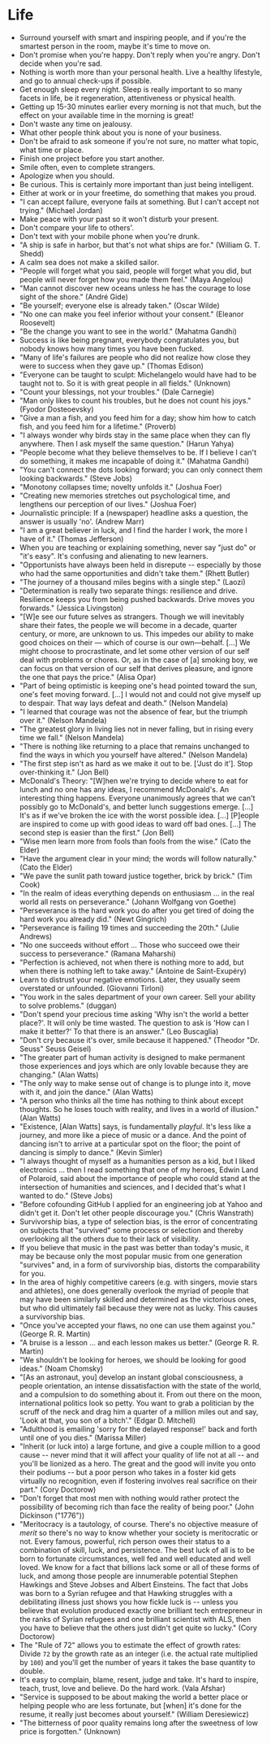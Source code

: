 # Life

 * Surround yourself with smart and inspiring people, and if you're the smartest person in the room, maybe it's time to move on.
 * Don't promise when you're happy. Don't reply when you're angry. Don't decide when you're sad.
 * Nothing is worth more than your personal health. Live a healthy lifestyle, and go to annual check-ups if possible.
 * Get enough sleep every night. Sleep is really important to so many facets in life, be it regeneration, attentiveness or physical health.
 * Getting up 15-30 minutes earlier every morning is not that much, but the effect on your available time in the morning is great!
 * Don't waste any time on jealousy.
 * What other people think about you is none of your business.
 * Don't be afraid to ask someone if you're not sure, no matter what topic, what time or place.
 * Finish one project before you start another.
 * Smile often, even to complete strangers.
 * Apologize when you should.
 * Be curious. This is certainly more important than just being intelligent.
 * Either at work or in your freetime, do something that makes you proud.
 * "I can accept failure, everyone fails at something. But I can't accept not trying." (Michael Jordan)
 * Make peace with your past so it won't disturb your present.
 * Don't compare your life to others'.
 * Don't text with your mobile phone when you're drunk.
 * "A ship is safe in harbor, but that's not what ships are for." (William G. T. Shedd)
 * A calm sea does not make a skilled sailor.
 * "People will forget what you said, people will forget what you did, but people will never forget how you made them feel." (Maya Angelou)
 * "Man cannot discover new oceans unless he has the courage to lose sight of the shore." (André Gide)
 * "Be yourself; everyone else is already taken." (Oscar Wilde)
 * "No one can make you feel inferior without your consent." (Eleanor Roosevelt)
 * "Be the change you want to see in the world." (Mahatma Gandhi)
 * Success is like being pregnant, everybody congratulates you, but nobody knows how many times you have been fucked.
 * "Many of life's failures are people who did not realize how close they were to success when they gave up." (Thomas Edison)
 * "Everyone can be taught to sculpt: Michelangelo would have had to be taught not to. So it is with great people in all fields." (Unknown)
 * "Count your blessings, not your troubles." (Dale Carnegie)
 * "Man only likes to count his troubles, but he does not count his joys." (Fyodor Dosteoevsky)
 * "Give a man a fish, and you feed him for a day; show him how to catch fish, and you feed him for a lifetime." (Proverb)
 * "I always wonder why birds stay in the same place when they can fly anywhere. Then I ask myself the same question." (Harun Yahya)
 * "People become what they believe themselves to be. If I believe I can't do something, it makes me incapable of doing it." (Mahatma Gandhi)
 * "You can't connect the dots looking forward; you can only connect them looking backwards." (Steve Jobs)
 * "Monotony collapses time; novelty unfolds it." (Joshua Foer)
 * "Creating new memories stretches out psychological time, and lengthens our perception of our lives." (Joshua Foer)
 * Journalistic principle: If a (newspaper) headline asks a question, the answer is usually 'no'. (Andrew Marr)
 * "I am a great believer in luck, and I find the harder I work, the more I have of it." (Thomas Jefferson)
 * When you are teaching or explaining something, never say "just do" or "it's easy". It's confusing and alienating to new learners.
 * "Opportunists have always been held in disrepute -- especially by those who had the same opportunities and didn't take them." (Rhett Butler)
 * "The journey of a thousand miles begins with a single step." (Laozi)
 * "Determination is really two separate things: resilience and drive. Resilience keeps you from being pushed backwards. Drive moves you forwards." (Jessica Livingston)
 * "[W]e see our future selves as strangers. Though we will inevitably share their fates, the people we will become in a decade, quarter century, or more, are unknown to us. This impedes our ability to make good choices on their — which of course is our own—behalf. [...] We might choose to procrastinate, and let some other version of our self deal with problems or chores. Or, as in the case of [a] smoking boy, we can focus on that version of our self that derives pleasure, and ignore the one that pays the price." (Alisa Opar)
 * "Part of being optimistic is keeping one's head pointed toward the sun, one's feet moving forward. [...] I would not and could not give myself up to despair. That way lays defeat and death." (Nelson Mandela)
 * "I learned that courage was not the absence of fear, but the triumph over it." (Nelson Mandela)
 * "The greatest glory in living lies not in never falling, but in rising every time we fall." (Nelson Mandela)
 * "There is nothing like returning to a place that remains unchanged to find the ways in which you yourself have altered." (Nelson Mandela)
 * "The first step isn't as hard as we make it out to be. ['Just do it']. Stop over-thinking it." (Jon Bell)
 * McDonald's Theory: "[W]hen we're trying to decide where to eat for lunch and no one has any ideas, I recommend McDonald's. An interesting thing happens. Everyone unanimously agrees that we can't possibly go to McDonald's, and better lunch suggestions emerge. [...] It's as if we've broken the ice with the worst possible idea. [...] [P]eople are inspired to come up with good ideas to ward off bad ones. [...] The second step is easier than the first." (Jon Bell)
 * "Wise men learn more from fools than fools from the wise." (Cato the Elder)
 * "Have the argument clear in your mind; the words will follow naturally." (Cato the Elder)
 * "We pave the sunlit path toward justice together, brick by brick." (Tim Cook)
 * "In the realm of ideas everything depends on enthusiasm ... in the real world all rests on perseverance." (Johann Wolfgang von Goethe)
 * "Perseverance is the hard work you do after you get tired of doing the hard work you already did." (Newt Gingrich)
 * "Perseverance is failing 19 times and succeeding the 20th." (Julie Andrews)
 * "No one succeeds without effort ... Those who succeed owe their success to perseverance." (Ramana Maharshi)
 * "Perfection is achieved, not when there is nothing more to add, but when there is nothing left to take away." (Antoine de Saint-Exupéry)
 * Learn to distrust your negative emotions. Later, they usually seem overstated or unfounded. (Giovanni Tirloni)
 * "You work in the sales department of your own career. Sell your ability to solve problems." (duggan)
 * "Don't spend your precious time asking 'Why isn't the world a better place?'. It will only be time wasted. The question to ask is 'How can I make it better?' To that there is an answer." (Leo Buscaglia)
 * "Don't cry because it's over, smile because it happened." (Theodor "Dr. Seuss" Seuss Geisel)
 * "The greater part of human activity is designed to make permanent those experiences and joys which are only lovable because they are changing." (Alan Watts)
 * "The only way to make sense out of change is to plunge into it, move with it, and join the dance." (Alan Watts)
 * "A person who thinks all the time has nothing to think about except thoughts. So he loses touch with reality, and lives in a world of illusion." (Alan Watts)
 * "Existence, [Alan Watts] says, is fundamentally *playful*. It's less like a journey, and more like a piece of music or a dance. And the point of dancing isn't to arrive at a particular spot on the floor; the point of dancing is simply to dance." (Kevin Simler)
 * "I always thought of myself as a humanities person as a kid, but I liked electronics ... then I read something that one of my heroes, Edwin Land of Polaroid, said about the importance of people who could stand at the intersection of humanities and sciences, and I decided that's what I wanted to do." (Steve Jobs)
 * "Before cofounding GitHub I applied for an engineering job at Yahoo and didn't get it. Don't let other people discourage you." (Chris Wanstrath)
 * Survivorship bias, a type of selection bias, is the error of concentrating on subjects that "survived" some process or selection and thereby overlooking all the others due to their lack of visibility.
 * If you believe that music in the past was better than today's music, it may be because only the most popular music from one generation "survives" and, in a form of survivorship bias, distorts the comparability for you.
 * In the area of highly competitive careers (e.g. with singers, movie stars and athletes), one does generally overlook the myriad of people that may have been similarly skilled and determined as the victorious ones, but who did ultimately fail because they were not as lucky. This causes a survivorship bias.
 * "Once you've accepted your flaws, no one can use them against you." (George R. R. Martin)
 * "A bruise is a lesson ... and each lesson makes us better." (George R. R. Martin)
 * "We shouldn't be looking for heroes, we should be looking for good ideas." (Noam Chomsky)
 * "[As an astronaut, you] develop an instant global consciousness, a people orientation, an intense dissatisfaction with the state of the world, and a compulsion to do something about it. From out there on the moon, international politics look so petty. You want to grab a politician by the scruff of the neck and drag him a quarter of a million miles out and say, 'Look at that, you son of a bitch'." (Edgar D. Mitchell)
 * "Adulthood is emailing 'sorry for the delayed response!' back and forth until one of you dies." (Marissa Miller)
 * "Inherit (or luck into) a large fortune, and give a couple million to a good cause -- never mind that it will affect your quality of life not at all -- and you'll be lionized as a hero. The great and the good will invite you onto their podiums -- but a poor person who takes in a foster kid gets virtually no recognition, even if fostering involves real sacrifice on their part." (Cory Doctorow)
 * "Don't forget that most men with nothing would rather protect the possibility of becoming rich than face the reality of being poor." (John Dickinson ("1776"))
 * "Meritocracy is a tautology, of course. There's no objective measure of *merit* so there's no way to know whether your society is meritocratic or not. Every famous, powerful, rich person owes their status to a combination of skill, luck, and persistence. The best luck of all is to be born to fortunate circumstances, well fed and well educated and well loved. We know for a fact that billions lack some or all of these forms of luck, and among those people are innumerable potential Stephen Hawkings and Steve Jobses and Albert Einsteins. The fact that Jobs was born to a Syrian refugee and that Hawking struggles with a debilitating illness just shows you how fickle luck is -- unless you believe that evolution produced exactly one brilliant tech entrepreneur in the ranks of Syrian refugees and one brilliant scientist with ALS, then you have to believe that the others just didn't get quite so lucky." (Cory Doctorow)
 * The "Rule of 72" allows you to estimate the effect of growth rates: Divide `72` by the growth rate as an integer (i.e. the actual rate multiplied by `100`) and you'll get the number of years it takes the base quantity to double.
 * It's easy to complain, blame, resent, judge and take. It's hard to inspire, teach, trust, love and believe. Do the hard work. (Vala Afshar)
 * "Service is supposed to be about making the world a better place or helping people who are less fortunate, but [when] it's done for the resume, it really just becomes about yourself." (William Deresiewicz)
 * "The bitterness of poor quality remains long after the sweetness of low price is forgotten." (Unknown)
